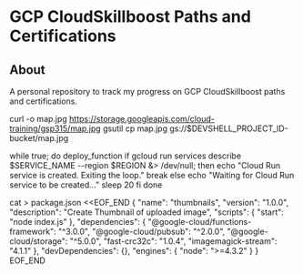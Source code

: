# GCP CloudSkillboost Paths and Certifications

## About
A personal repository to track my progress on GCP CloudSkillboost paths and certifications.



curl -o map.jpg https://storage.googleapis.com/cloud-training/gsp315/map.jpg
gsutil cp map.jpg gs://$DEVSHELL_PROJECT_ID-bucket/map.jpg


while true; do
  deploy_function
  if gcloud run services describe $SERVICE_NAME --region $REGION &> /dev/null; then
    echo "Cloud Run service is created. Exiting the loop."
    break
  else
    echo "Waiting for Cloud Run service to be created..."
    sleep 20
  fi
done

cat > package.json <<EOF_END
{
    "name": "thumbnails",
    "version": "1.0.0",
    "description": "Create Thumbnail of uploaded image",
    "scripts": {
      "start": "node index.js"
    },
    "dependencies": {
      "@google-cloud/functions-framework": "^3.0.0",
      "@google-cloud/pubsub": "^2.0.0",
      "@google-cloud/storage": "^5.0.0",
      "fast-crc32c": "1.0.4",
      "imagemagick-stream": "4.1.1"
    },
    "devDependencies": {},
    "engines": {
      "node": ">=4.3.2"
    }
  }
EOF_END
